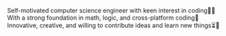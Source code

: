 Self-motivated computer science engineer with keen interest in coding✌🏼 
With a strong foundation in math, logic, and cross-platform coding🎯
Innovative, creative, and willing to contribute ideas and learn new things⏳📌


<!---
Masterroy1210/Masterroy1210 is a ✨ special ✨ repository because its `README.md` (this file) appears on your GitHub profile.
You can click the Preview link to take a look at your changes.
--->
